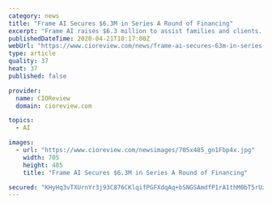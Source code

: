```yaml
---
category: news
title: "Frame AI Secures $6.3M in Series A Round of Financing"
excerpt: "Frame AI raises $6.3 million to assist families and clients. The company focuses on efficiently communicating with its clientele Fremont, CA: A New York City-based startup, Frame AI, uses artificial intelligence and machine learning to assist companies in understanding its clientele much efficiently across multiple channels. The company closed ..."
publishedDateTime: 2020-04-21T10:17:00Z
webUrl: "https://www.cioreview.com/news/frame-ai-secures-63m-in-series-a-round-of-financing-nid-31351-cid-244.html"
type: article
quality: 37
heat: 37
published: false

provider:
  name: CIOReview
  domain: cioreview.com

topics:
  - AI

images:
  - url: "https://www.cioreview.com/newsimages/705x485_gn1Fbp4x.jpg"
    width: 705
    height: 485
    title: "Frame AI Secures $6.3M in Series A Round of Financing"

secured: "KHyHq3vTXUrnYr3j93C876CKlqifPGFXdqAq+bSNGSAmdfP1rA1thM0bT5rUzMAbRBsfe2g13bvbJJhgDDS7ti5yiESIGPKm4+n2LzR4mYTd0r6gqwB1pNPGrep6fvgc6h/NU/ZyjuH3yziENHAMgJJrKpzhTLZzby+TyxMmxW5D+eg1Gh3I+vyArEg1uoaOC3QzQEefn0702o/s9YJSgCys9xuhCk73VnkNSkHrDAytmQNIMmxGhj+mfbeB/aY9exk56gIzK2v218L29b87io5RJrmi8eJJIckUC45CakLw4EDDcEfnD0rJmLYctw3L;Dqy6fBCFwzBzM1uA9gqb5A=="
---
```



